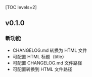 [TOC levels=2]

<!-- <div class="cl-context-version"> -->

<!-- unrelease -->

## v0.1.0

### 新功能

- CHANGELOG.md 转换为 HTML 文件
- 可配置 HTML 标题（title）
- 可配置 CHANGELOG.md 文件路径
- 可配置转换到 HTML 文件路径

<!-- </div> -->